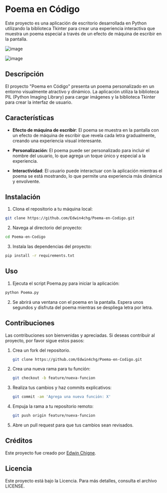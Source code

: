 # Poema en Código

Este proyecto es una aplicación de escritorio desarrollada en Python utilizando la biblioteca Tkinter para crear una experiencia interactiva que muestra un poema especial a través de un efecto de máquina de escribir en la pantalla.

![image](https://github.com/Edwin4chg/Poema-en-Codigo/assets/98482516/de64e52e-1ffd-45c0-9024-68adde03218a)

![image](https://github.com/Edwin4chg/Poema-en-Codigo/assets/98482516/624dc2ac-7029-4529-97b5-384fdeb4baf4)


## Descripción

El proyecto "Poema en Código" presenta un poema personalizado en un entorno visualmente atractivo y dinámico. La aplicación utiliza la biblioteca PIL (Python Imaging Library) para cargar imágenes y la biblioteca Tkinter para crear la interfaz de usuario.

## Características

- **Efecto de máquina de escribir**: El poema se muestra en la pantalla con un efecto de máquina de escribir que revela cada letra gradualmente, creando una experiencia visual interesante.

- **Personalización**: El poema puede ser personalizado para incluir el nombre del usuario, lo que agrega un toque único y especial a la experiencia.

- **Interactividad**: El usuario puede interactuar con la aplicación mientras el poema se está mostrando, lo que permite una experiencia más dinámica y envolvente.

## Instalación

1. Clona el repositorio a tu máquina local:

```bash
git clone https://github.com/Edwin4chg/Poema-en-Codigo.git
```

2. Navega al directorio del proyecto:

```bash
cd Poema-en-Codigo
```

3. Instala las dependencias del proyecto:

```bash
pip install -r requirements.txt
```

## Uso

1. Ejecuta el script Poema.py para iniciar la aplicación:

```bash
python Poema.py
```

2. Se abrirá una ventana con el poema en la pantalla. Espera unos segundos y disfruta del poema mientras se despliega letra por letra.

## Contribuciones

Las contribuciones son bienvenidas y apreciadas. Si deseas contribuir al proyecto, por favor sigue estos pasos:

1. Crea un fork del repositorio.
    ```bash
    git clone https://github.com/Edwin4chg/Poema-en-Codigo.git
    ```

2. Crea una nueva rama para tu función: 
    ```bash
    git checkout -b feature/nueva-funcion
    ```

3. Realiza tus cambios y haz commits explicativos: 
    ```bash
    git commit -am 'Agrega una nueva función: X'
    ```

4. Empuja la rama a tu repositorio remoto: 
    ```bash
    git push origin feature/nueva-funcion
    ```

5. Abre un pull request para que tus cambios sean revisados.

## Créditos

Este proyecto fue creado por [Edwin Chigne](https://www.instagram.com/edwin4chg/).

## Licencia

Este proyecto está bajo la Licencia. Para más detalles, consulta el archivo LICENSE.

